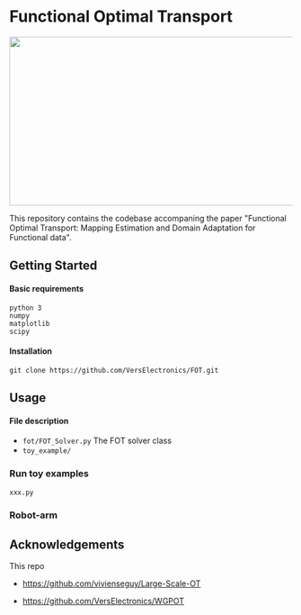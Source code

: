 # Functional Optimal Transport

<img src="https://raw.githubusercontent.com/VersElectronics/FOT/master/files/image_0.png" height="300" width="600">

This repository contains the codebase accompaning the 
paper "Functional Optimal Transport: Mapping Estimation and Domain Adaptation for Functional data".


## Getting Started

#### Basic requirements

```
python 3
numpy
matplotlib
scipy
```
#### Installation
```angular2html
git clone https://github.com/VersElectronics/FOT.git
```


## Usage 


#### File description
* `fot/FOT_Solver.py`   The FOT solver class
* `toy_example/`


### Run toy examples

```python
xxx.py
```

### Robot-arm

[comment]: <> (#### Comparison)

[comment]: <> (#### Advanced Usage)

[comment]: <> (Start by creating an FOT solver class and input the data.)

[comment]: <> (```python)

[comment]: <> (from FOT import xxx)

[comment]: <> (```)

[comment]: <> (Set the initial values)

[comment]: <> (```python)

[comment]: <> (GFOT_optimizer.Set_Initial_Variables&#40;ini_A=ini_A, ini_Pi=ini_Pi,)

[comment]: <> (                                         ini_lbd_k=lbd_k, ini_lbd_l=lbd_l,)

[comment]: <> (                                         ini_lbd_i=lbd_i, s_mat=s_mat&#41;)

[comment]: <> (```)

[comment]: <> (Set the parameters for )


## Acknowledgements

This repo

* https://github.com/vivienseguy/Large-Scale-OT

* https://github.com/VersElectronics/WGPOT
